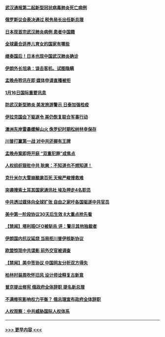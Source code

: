 #### [武汉通报第二起新型冠状病毒肺炎死亡病例](../pages/prog202/a102754298.md?t=01170555) 
#### [俄罗斯议会表决通过 税务局长出任新总理](../pages/prog202/a102754288.md?t=01170555) 
#### [日本现首宗武汉肺炎病例 患者中国籍](../pages/prog202/a102754250.md?t=01170555) 
#### [全球最合适养儿育女的国家有哪些](../pages/prog202/a102754198.md?t=01170555) 
#### [继泰国后！日本也现中国武汉肺炎确诊](../pages/prog202/a102754064.md?t=01170555) 
#### [伊朗外长坦承：误击客机、试图隐瞒](../pages/prog202/a102754062.md?t=01170555) 
#### [孟晚舟聆讯在即 媒体申请直播被拒](../pages/prog202/a102754058.md?t=01170555) 
#### [1月16日国际重要讯息](../pages/prog202/a102754054.md?t=01170555) 
#### [防武汉新型肺炎 美发旅游警示 日泰加强检疫](../pages/prog202/a102753986.md?t=01170555) 
#### [伊拉克国会下驱逐令 美仍恢复联合军事行动](../pages/prog202/a102753975.md?t=01170555) 
#### [澳洲东岸雷暴缓解山火 侏罗纪时期松树林幸保存](../pages/prog202/a102753943.md?t=01170555) 
#### [川普打赢第一战 对中共还握有王牌](../pages/prog202/a102753874.md?t=01170555) 
#### [孟晚舟案即将开庭 “双重犯罪”成焦点](../pages/prog202/a102753891.md?t=01170555) 
#### [人权组织狠批中共 耿爽：不知道也不想知道！](../pages/prog202/a102753872.md?t=01170555) 
#### [克什米尔大雪崩酿逾百死 天候严峻搜救难](../pages/prog202/a102753837.md?t=01170555) 
#### [突袭搜索土耳其国家通讯社 埃及押走4名职员](../pages/prog202/a102753805.md?t=01170555) 
#### [中共透过媒体向全球扩张 自由之家吁各国驱逐中共官员](../pages/prog202/a102753798.md?t=01170555) 
#### [美中第一阶段协议30天后生效 8大重点抢先看](../pages/prog202/a102753782.md?t=01170555) 
#### [【禁闻】塔利班CFO被斩杀 评：警示其他独裁者](../pages/prog202/a102753756.md?t=01170555) 
#### [伊朗国内抗议延烧 当局拒川普伊核新协议](../pages/prog202/a102753697.md?t=01170555) 
#### [欧盟惊现中共谍影 前外交官被调查](../pages/prog202/a102753660.md?t=01170555) 
#### [【禁闻】美中签协议 中国网友分析双方得失](../pages/prog202/a102753688.md?t=01170555) 
#### [柏林时装周吹怀旧风 设计师诠释复古新意](../pages/prog202/a102753637.md?t=01170555) 
#### [普京提出修宪 俄政府全体辞职 提名新总理](../pages/prog202/a102753597.md?t=01170555) 
#### [不满修宪影响权力平衡？ 俄总理宣布政府全体辞职](../pages/prog202/a102753541.md?t=01170555) 
#### [人权观察：中共威胁国际人权体系](../pages/prog202/a102753528.md?t=01170555) 

----
#### [ >>> 更早内容 <<< ](../indexes/prog202-earlier.md)
